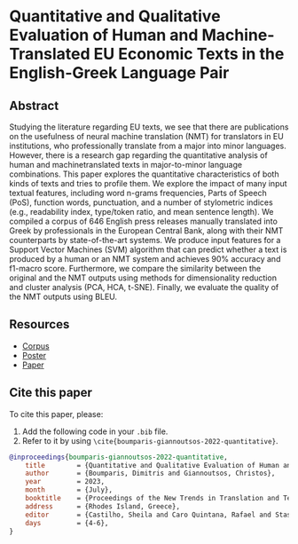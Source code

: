 # Quantitative and Qualitative Evaluation of Human and Machine-Translated EU Economic Texts in the English-Greek Language Pair

## Abstract

Studying the literature regarding EU texts, we see that there are publications on the usefulness of neural machine translation (NMT) for translators in EU institutions, who professionally translate from a major into minor languages. However, there is a research gap regarding the quantitative analysis of human and machinetranslated texts in major-to-minor language combinations. This paper explores the quantitative characteristics of both kinds of texts and tries to profile them. We explore the impact of many input textual features, including word n-grams frequencies, Parts of Speech (PoS), function words, punctuation, and a number of stylometric indices (e.g., readability index, type/token ratio, and mean sentence length). We compiled a corpus of 646 English press releases manually translated into Greek by professionals in the European Central Bank, along with their NMT counterparts by state-of-the-art systems. We produce input features for a Support Vector Machines (SVM) algorithm that can predict whether a text is produced by a human or an NMT system and achieves 90% accuracy and f1-macro score. Furthermore, we compare the similarity between the original and the NMT outputs using methods for dimensionality reduction and cluster analysis (PCA, HCA, t-SNE). Finally, we evaluate the quality of the NMT outputs using BLEU.

## Resources

- [Corpus](./data/corpus/)
- [Poster](./Poster.pdf)
- [Paper](./Boumparis%20%26%20Giannoutsos%20(2022).pdf)

## Cite this paper

To cite this paper, please:

1. Add the following code in your `.bib` file.
2. Refer to it by using `\cite{boumparis-giannoutsos-2022-quantitative}`.

```bibtex
@inproceedings{boumparis-giannoutsos-2022-quantitative,
	title        = {Quantitative and Qualitative Evaluation of Human and Machine-Translated EU Economic Texts in the English-Greek Language Pair},
	author       = {Boumparis, Dimitris and Giannoutsos, Christos},
	year         = 2023,
	month        = {July},
	booktitle    = {Proceedings of the New Trends in Translation and Technology Conference - NeTTT 2022},
	address      = {Rhodes Island, Greece},
	editor       = {Castilho, Sheila and Caro Quintana, Rafael and Stasimioti, Maria and Sosoni, Vilelmini},
	days         = {4-6},
}
```
